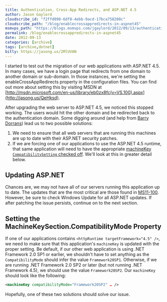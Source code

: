 ```yaml
---
title: Authentication, Cross-App Redirects, and ASP.NET 4.5
author: Jason Gaylord
cloudscribe_id: "f2ffd098-6df8-4ebb-9acd-17bca758208c"
cloudscribe_path: "/blog/enablecrossappredirects-in-aspnet45"
msmvps_path: "https://blogs.msmvps.com/jgaylord/2012/09/13/authentication-cross-app-redirects-and-asp-net-4-5/"
permalink: /blog/enablecrossappredirects-in-aspnet45
date: 2012-09-13
categories: [archive]
tags: [archive,dotnet]
bitly: https://jasong.us/2MlUVAN
---
```


I started to test out the migration of our web applications with ASP.NET 4.5. In many cases, we have a login page that redirects from one domain to another domain or sub-domain. In those instances, we're setting the enableCrossAppRedirects property in the configuration files. You can find out more about setting this by visiting MSDN at [http://msdn.microsoft.com/en-us/library/eb0zx8fc(v=VS.100).aspx](http://jasong.us/QeHksd).

After upgrading the web server to ASP.NET 4.5, we noticed this stopped working. The users would hit the other domain and be redirected back to the authentication domain. Some digging around (and help from [Barry Dorrans](https://jasong.us/3duNMtu)) lead us to two possible solutions:

1.  We need to ensure that all web servers that are running this machines are up to date with their ASP.NET security patches.
2.  If we are forcing one of our applications to use the ASP.NET 4.5 runtime, that same application will need to have the appropriate [machineKey `CompatibilitySetting` checked off](http://jasong.us/QeHxvD). We'll look at this in greater detail below.

## Updating ASP.NET
Chances are, we may not have all of our servers running this application up to date. The updates that are the most critical are those found in [MS11-100](http://jasong.us/QeHSOM). However, be sure to check Windows Update for all ASP.NET updates. If after patching the issue persists, continue on to the next section.

## Setting the MachineKeySection.CompatibilityMode Property
If one of our applications contains `<httpRuntime targetFramework="4.5" />`, we need to make sure that this application's `machineKey` is updated with the proper setting. Be default, if our other web application is using .NET Framework 2.0 SP1 or earlier, we shouldn't have to set anything as the `CompatibilityMode` should infer the value `Framework20SP1`. Otherwise, if we are running .NET Framework 2.0 SP2 or later (but not running .NET Framework 4.5), we should use the value `Framework20SP2`. Our `machineKey` should look like the following:

```xml
<machineKey compatibilityMode="Framework20SP2" … />
```

Hopefully, one of these two solutions should solve our issue.